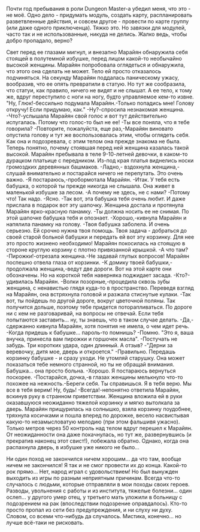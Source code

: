   Почти год пребывания в роли Dungeon Master-a убедил меня, что это - не моё. Одно дело - придумать модуль, создать карту, распланировать разветвленные действия, и совсем другое - провести по карте группу (или даже одного приключенца). Тяжко это.
Но завязки для модулей, часто так и не использованные, никуда не делись. Жалко ведь, чтобы добро пропадало, верно? 

Свет перед ее глазами мигнул, и внезапно Марайян обнаружила себя стоящей в полутемной избушке, перед лицом какой-то необычайно высокой женщины. Марайян попробовала оглядеться и обнаружила, что этого она сделать не может. Тело ей просто отказалось подчиняться. На секунду Марайян поддалась паническому ужасу, вообразив, что ее опять превратили в статую. Но тут же сообразила, что статуи, как правило, ничего не видят и не слышат. А ее тело, к тому же, вдруг переступило с ноги на ногу, будто управляемое кем-то извне.
"Ну, Глюк!-бессильно подумала Марайян.-Только попадись мне! Голову откручу! Если придумаю, как."
-Ну?-спросила незнакомая женщина.
-Что?-услышала Марайян свой голос и вот тут действительно испугалась. Потому что голос-то был не ее!
-Ты все поняла, что я тебе говорила?
-Повторите, пожалуйста, еще раз,-Марайян виновато опустила голову и тут же воспользовалась этим, чтобы оглядеть себя. Как она и подозревала, с этим телом она прежде знакома не была. Теперь понятно, почему стоявшая перед ней женщина казалась такой высокой. Марайян пребывала в теле 9-10-летней девочки, в каком-то дурацком платьице с передником. Из-под края платья виднелись носки громоздких деревянных башмаков.
-Ладно,- вздохнула женщина,-слушай внимательно и постарайся ничего не перепутать. Это очень важно.
-Я постараюсь,-пробормотала Марайян.
-Итак. У тебя есть бабушка, о которой ты прежде никогда не слышала. Она живет в маленькой избушке за лесом. 
-А почему не здесь, не с нами?
-Потому что! Так надо. 
-Ясно.
-Так вот, эта бабушка тебя очень любит. И даже прислала в подарок вот эту шапочку.
Женщина достала и протянула Марайян ярко-красную панамку.
-Ты должна носить ее не снимая. По этой шапочке бабушка тебя и опознает.
-Хорошо,-кивнула Марайян и напялила панамку на голову.
-Твоя бабушка заболела. И очень серьезно. Ей срочно нужна твоя помощь. Твоя задача - добраться до своей старой больной бабушки и передать ей вот эту корзинку. Для нее это просто жизнено необходимо!
Марайян покосилась на стоящую в стороне круглую корзину с плотно привязанной крышкой.
-А что там?
-Пирожки!-отрезала женщина.-Не задавай глупых вопросов!
Марайян поспешно отвела глаза от корзинки.
-К домику твоей бабушки,-продолжала женщина,-ведут две дороги. Вот на этой карте они обозначены. Но на короткой тебя наверняка поджидает засада. 
-Кто?-удивилась Марайян.
-Волки позорные,-процедила сквозь зубы женщина, с ненавистью глядя куда-то в пространство. Переведя взгляд на Марайян, она встряхнула головой и разжала стиснутые кулаки.
-Так вот, ты пойдешь по другой дороге, вокруг цветочной поляны. Так получится дольше, поэтому тебе придется поторапливаться. По дороге ни с кем не разговаривай, на вопросы не отвечай. Если тебя попытаются заставить... ну, ты знаешь, что в таком случае делать.
-Да,-сдержанно кивнула Марайян, хотя понятия не имела, о чем идет речь.
-Когда придешь к бабушке... пароль-то помнишь?
-Помню. "Это я, ваша внучка, принесла вам пирожки и горшочек масла".
-Постучать не забудь. Три коротких удара, один длинный. А отзыв?
-"Дерни за веревочку, дитя мое, дверь и откроется."
-Правильно. Передашь корзинку бабушке - и сразу уходи. Не утомляй старушку. Она может показаться тебе немного странной, но ты не обращай внимания. Бабушка... она просто больна.
-Хорошо. Я постараюсь вернуться поскорее.
-Постарайся, дочка,-в глазах женщины мелькнуло что-то похожее на нежность.-Береги себя. Ты справишься. Я в тебя верю. Мы все в тебя верим! Ну, будь!
-Всегда!-непонятно ответила Марайян, вскинув руку в странном приветствии.
Женщина вложила ей в руки оказавшуюся неожиданно тяжелой корзинку и мягко вытолкала за дверь. Марайян прищурилась на солнышко, взяла корзинку поудобнее, тряхнула косичками и пошла вперед по дорожке, весело насвистывая какую-то незамысловатую мелодию (при этом фальшивя ужасно). Только метров через 50 контроль над телом вдруг перешел к Марайян. От неожиданности она даже покачнулась, но тут же, развернувшись (и прекратив наконец этот свист!), побежала обратно. Однако, когда она распахнула дверь, в избушке уже никого не было...

Ни один поход не закончился ничем хорошим... да что там, вообще ничем не закончился! Я так и не смог провести их до конца. Какой-то рок прямо... Нет, народ играл с удовольствием! Но был вынужден выходить из игры по разным неприятным причинам. Всегда что-то случалось с людьми, которые отправляли в мои походы своих героев. Разводы, увольнения с работы и из института, тяжелые болезни... один ослеп... у другого умер отец, у третьего мать уложили в больницу с подозрением на рак (впоследствии подозрение оправдалось). Кто-то просто пропал из сети без предупреждения, и ни слуху ни духу. Словом, со всеми что-нибудь да случалось.
Мистика, конечно... но лучше всё-таки не рисковать.    